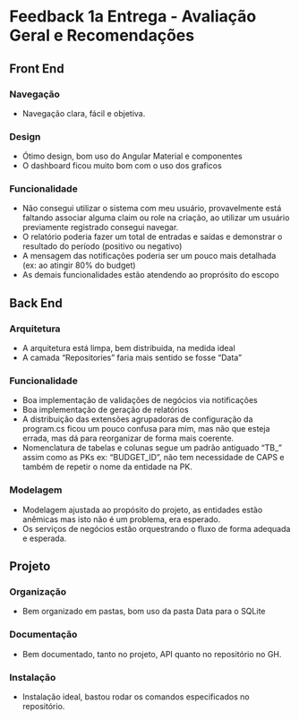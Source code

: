 
# Feedback 1a Entrega - Avaliação Geral e Recomendações

## Front End

### Navegação

- Navegação clara, fácil e objetiva.

### Design

- Ótimo design, bom uso do Angular Material e componentes
- O dashboard ficou muito bom com o uso dos graficos

### Funcionalidade

- Não consegui utilizar o sistema com meu usuário, provavelmente está faltando associar alguma claim ou role na criação, ao utilizar um usuário previamente registrado consegui navegar.
- O relatório poderia fazer um total de entradas e saídas e demonstrar o resultado do período (positivo ou negativo)
- A mensagem das notificações poderia ser um pouco mais detalhada (ex: ao atingir 80% do budget)
- As demais funcionalidades estão atendendo ao proprósito do escopo

## Back End

### Arquitetura

- A arquitetura está limpa, bem distribuida, na medida ideal
- A camada “Repositories” faria mais sentido se fosse “Data”

### Funcionalidade

- Boa implementação de validações de negócios via notificações
- Boa implementação de geração de relatórios
- A distribuição das extensões agrupadoras de configuração da program.cs ficou um pouco confusa para mim, mas não que esteja errada, mas dá para reorganizar de forma mais coerente.
- Nomenclatura de tabelas e colunas segue um padrão antiguado “TB_” assim como as PKs ex: “BUDGET_ID”, não tem necessidade de CAPS e também de repetir o nome da entidade na PK.

### Modelagem

- Modelagem ajustada ao propósito do projeto, as entidades estão anêmicas mas isto não é um problema, era esperado.
- Os serviços de negócios estão orquestrando o fluxo de forma adequada e esperada.

## Projeto

### Organização

- Bem organizado em pastas, bom uso da pasta Data para o SQLite

### Documentação

- Bem documentado, tanto no projeto, API quanto no repositório no GH.

### Instalação

- Instalação ideal, bastou rodar os comandos especificados no repositório.

